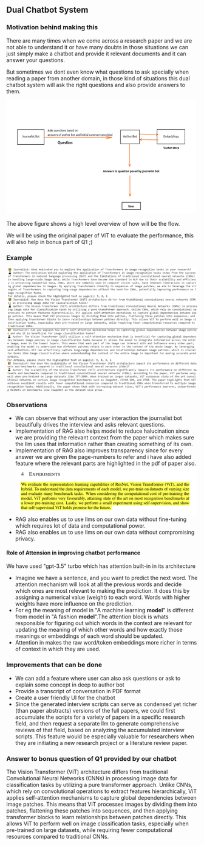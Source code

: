 <h2>Dual Chatbot System</h2>
<h3>Motivation behind making this</h3>
<p>There are many times when we come across a research paper and we are not able to understand it or have many doubts in those situations we can just simply make a chatbot and provide it relevant documents and it can answer your questions.</p>
<p>But sometimes we dont even know what questions to ask specially when reading a paper from another domain, in those kind of situations this dual chatbot system will ask the right questions and also provide answers to them.</p>
<img width= 500 height=300 src="https://github.com/Vinayak2104/22B4521_AIC/blob/main/Q2/overview2.png">
<p>The above figure shows a high level overview of how will be the flow.</p>
<p>We will be using the original paper of ViT to evaluate the performance, this will also help in bonus part of Q1 ;)</p>
<h3>Example</h3>
<img src="https://github.com/Vinayak2104/22B4521_AIC/blob/main/Q2/eg1.png">
<img src="https://github.com/Vinayak2104/22B4521_AIC/blob/main/Q2/eg2.png">
<h3>Observations</h3>
<ul>
  <li>We can observe that without any user interaction the journalist bot beautifully drives the interview and asks relevant questions.</li>
  <li>Implementation of RAG also helps model to reduce halucination since we are providing the relevant context from the paper which makes sure the llm uses that information rather than creating something of its own.</li>
  <li>Implementation of RAG also improves transparency since for every answer we are given the page-numbers to refer and i have also added feature where the relevant parts are highlighted in the pdf of paper also.</li>
  <img width=500 src="https://github.com/Vinayak2104/22B4521_AIC/blob/main/Q2/highlight.png">
  <li>RAG also enables us to use llms on our own data without fine-tuning which requires lot of data and computational power.</li>
  <li>RAG also enables us to use llms on our own data without compromising privacy.</li>
</ul>
<h4>Role of Attension in improving chatbot performance</h4>
<p>We have used "gpt-3.5" turbo which has attention built-in in its architecture</p>
<ul>
  <li>Imagine we have a sentence, and you want to predict the next word. The attention mechanism will look at all the previous words and decide which ones are most relevant to making the prediction. It does this by assigning a numerical value (weight) to each word. Words with higher weights have more influence on the prediction.</li>
  <li>For eg the meaning of model in "A machine learning <b>model</b>" is different from model in "A fashion <b>model</b>".The attention block is whats responsible for figuring out which words in the context are relevant for updating the meaning of which other words and how exactly those meanings or embeddings of each word should be updated.</li>
  <li>Attention in makes the raw word/token embeddings more richer in terms of context in which they are used.</li>
</ul>
<h3>Improvements that can be done</h3>
<ul>
  <li>We can add a feature where user can also ask questions or ask to explain some concept in deep to author bot</li>
  <li>Provide a transcript of conversation in PDF format</li>
  <li>Create a user friendly UI for the chatbot</li>
  <li>Since the generated interview scripts can serve as condensed yet richer (than paper abstracts) versions of the full papers, we could first accumulate the scripts for a variety of papers in a specific research field, and then request a separate llm to generate comprehensive reviews of that field, based on analyzing the accumulated interview scripts. This feature would be especially valuable for researchers when they are initiating a new research project or a literature review paper.</li>
</ul>
<h3>Answer to bonus question of Q1 provided by our chatbot</h3>
<p>The Vision Transformer (ViT) architecture differs from traditional Convolutional Neural Networks (CNNs) in processing image data for classification tasks by utilizing a pure transformer approach. Unlike CNNs, which rely on convolutional operations to extract features hierarchically, ViT applies self-attention mechanisms to capture global dependencies between image patches. This means that ViT processes images by dividing them into patches, flattening these patches into sequences, and then applying transformer blocks to learn relationships between patches directly. This allows ViT to perform well on image classification tasks, especially when pre-trained on large datasets, while requiring fewer computational resources compared to traditional CNNs.</p>


